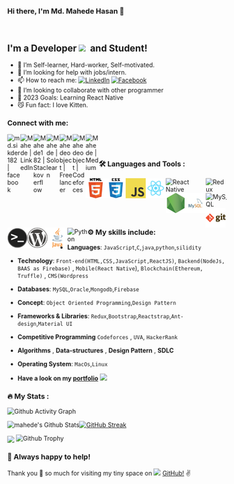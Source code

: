 ### Hi there, I'm Md. Mahede Hasan 👋

<img src="https://komarev.com/ghpvc/?username=Mahede182&style=flat-square&color=blue" alt=""/>

## I'm a Developer <img src="https://media.giphy.com/media/WUlplcMpOCEmTGBtBW/giphy.gif" width="45">&nbsp; and Student!

- 💪 I’m Self-learner, Hard-worker, Self-motivated. 
- 🤔 I’m looking for help with jobs/intern.
- 📫 How to reach me: [![LinkedIn](https://img.shields.io/static/v1.svg?label=LinkedIn&message=@Mahede&logo=linkedin&style=flat&color=#191919)](https://www.linkedin.com/in/md-mahede-567b6418b/)
 [![Facebook](https://img.shields.io/static/v1.svg?label=facebook&message=@MhMahede&logo=facebook&style=flat&color=#333)](https://facebook.com/md.sikder182)
- 👯 I’m looking to collaborate with other programmer
- 🧲 2023 Goals: Learning React Native
- 😼 Fun fact: I love Kitten.

### Connect with me:


[<img align="left" alt="md.sikder182 | facebook" width="30px" src="https://cdn.jsdelivr.net/npm/simple-icons@v3/icons/facebook.svg" />][facebook]
[<img align="left" alt="Mahede | LinkedIn" width="30px" src="https://cdn.jsdelivr.net/npm/simple-icons@v3/icons/linkedin.svg" />][linkedin]
[<img align="left" alt="Mahede182 | Stackoverflow" width="30px" src="https://cdn.jsdelivr.net/npm/simple-icons@v3/icons/stackoverflow.svg" />][stackoverflow]
[<img align="left" alt="Mahede | Sololearn" width="30px" src="https://cdn-images-1.medium.com/max/1200/1*hsdk74SBj4i_UfX8SaW6YA.png" />][sololearn]
[<img align="left" alt="Mahedeobject | Freelancer" width="30px" src="https://cdn.jsdelivr.net/npm/simple-icons@3.13.0/icons/freelancer.svg" />][freelancer]
[<img align="left" alt="Mahedeobject | Codeforces" width="30px" src="https://cdn.jsdelivr.net/npm/simple-icons@3.13.0/icons/codeforces.svg" />][codeforces]
[<img align="left" alt="Mahede | Medium" width="30px" src="https://cdn.jsdelivr.net/npm/simple-icons@3.13.0/icons/medium.svg" />][medium]

<br />
<br />

### :hammer_and_wrench: Languages and Tools :

<img align="left" alt="HTML5" width="46px" src="https://raw.githubusercontent.com/github/explore/80688e429a7d4ef2fca1e82350fe8e3517d3494d/topics/html/html.png" />
<img align="left" alt="CSS3" width="46px" src="https://raw.githubusercontent.com/github/explore/80688e429a7d4ef2fca1e82350fe8e3517d3494d/topics/css/css.png" />
<img align="left" alt="JavaScript" width="46px" src="https://raw.githubusercontent.com/github/explore/80688e429a7d4ef2fca1e82350fe8e3517d3494d/topics/javascript/javascript.png" />
<img align="left" alt="React" width="46px" src="https://raw.githubusercontent.com/github/explore/80688e429a7d4ef2fca1e82350fe8e3517d3494d/topics/react/react.png" />
<img align="left" alt="React Native" width="92px" src="https://beecrowd.io/wp-content/uploads/2022/04/React-Fundo.png" />
<img align="left" alt="Redux" width="46px" src="https://cdn.jsdelivr.net/npm/simple-icons@3.13.0/icons/redux.svg" />
<img align="left" alt="Node.js" width="46px" src="https://raw.githubusercontent.com/github/explore/80688e429a7d4ef2fca1e82350fe8e3517d3494d/topics/nodejs/nodejs.png" />
<img align="left" alt="MySQL" width="46px" src="https://raw.githubusercontent.com/github/explore/80688e429a7d4ef2fca1e82350fe8e3517d3494d/topics/mysql/mysql.png" />
<img align="left" alt="MySQL" width="46px" src="https://cdn.jsdelivr.net/npm/simple-icons@3.13.0/icons/firebase.svg" />
<img align="left" alt="Git" width="46px" src="https://raw.githubusercontent.com/github/explore/80688e429a7d4ef2fca1e82350fe8e3517d3494d/topics/git/git.png" />
<img align="left" alt="Terminal" width="46px" src="https://raw.githubusercontent.com/github/explore/80688e429a7d4ef2fca1e82350fe8e3517d3494d/topics/terminal/terminal.png" />
<img align="left" alt="Wordpress" width="46px" src="https://raw.githubusercontent.com/github/explore/80688e429a7d4ef2fca1e82350fe8e3517d3494d/topics/wordpress/wordpress.png" />
<img align="left" alt="Java" width="46px" src="https://raw.githubusercontent.com/github/explore/80688e429a7d4ef2fca1e82350fe8e3517d3494d/topics/java/java.png" />
<img align="left" alt="Python" width="46px" src="https://cdn.jsdelivr.net/npm/simple-icons@3.13.0/icons/python.svg" />

<br />



<br />

---

### :gear: My skills include:

- **Languages**: `JavaScript`,`C`,`java`,`python`,`silidity`

- **Technology**: `Front-end(HTML,CSS,JavaScript,ReactJS)`, `Backend(NodeJs, BAAS as Firebase)` , `Mobile(React Native`), `Blockchain(Ethereum, Truffle)` , `CMS(Wordpress`

- **Databases**: `MySQL`,`Oracle`,`Mongodb`,`Firebase`

- **Concept**: `Object Oriented Programming`,`Design Pattern`

- **Frameworks & Libraries**: `Redux`,`Bootstrap`,`Reactstrap`,`Ant-design`,`Material UI`

- **Competitive Programming** `Codeforces` , `UVA`, `HackerRank`
    
- **Algorithms** , **Data-structures** , **Design Pattern** , **SDLC**

- **Operating System**: `MacOs`,`Linux`

- **Have a look on my [portfolio](https://mahede182.github.io/)** [<img src="https://media.giphy.com/media/M9gbBd9nbDrOTu1Mqx/giphy.gif" width="60px"/>](https://mahede182.github.io/)

### :fire: My Stats :

![Github Activity Graph](https://activity-graph.herokuapp.com/graph?username=mahede182&theme=xcode&layout=compact&radius=5) 

<img align="left" alt="mahede's Github Stats" src="https://github-readme-stats.vercel.app/api?username=mahede182&&show_icons=true&title_color=ffffff&icon_color=232B2B&text_color=ddd&bg_color=333333" />

[![GitHub Streak](http://github-readme-streak-stats.herokuapp.com?user=mahede182&theme=dark&background=333333)](https://git.io/streak-stats)

<img align="center" src="https://github-readme-stats.vercel.app/api/top-langs/?username=mahede182&theme=dark&hide_langs_below=1&&show_icons=true&title_color=ffffff&icon_color=232B2B&text_color=ddd&bg_color=333333" /> ![Github Trophy](https://github-profile-trophy.vercel.app/?username=mahede182&theme=theme_name)


### :handshake: Always happy to help!


Thank you :hugs: so much for visiting my tiny space on [<img width="30px" src="https://cdn.jsdelivr.net/npm/simple-icons@3.13.0/icons/github.svg" />](https://github.com/mahede182) [GitHub!](https://github.com/mahede182) :v: 
<br/>

[facebook]: https://facebook.com/md.sikder182
[linkedin]: https://www.linkedin.com/in/md-mahede-567b6418b/
[stackoverflow]: https://stackoverflow.com/users/14017379/md-mahede-hasan
[sololearn]: https://www.sololearn.com/profile/11112121
[medium]: https://medium.com/@mahede.object
[codeforces]: https://codeforces.com/profile/mahede
[Freelancer]: https://www.freelancer.com/u/mahedeobject
